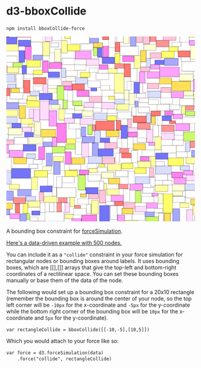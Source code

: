 # d3-bboxCollide

`npm install bboxCollide-force`

![d3-bboxCollide](example.png "d3-bboxCollide")

A bounding box constraint for [forceSimulation](https://github.com/d3/d3-force).

[Here's a data-driven example with 500 nodes.](http://bl.ocks.org/emeeks/96c35bcee81f11a61541d94b0e0b62b4)

You can include it as a `"collide"` constraint in your force simulation for rectangular nodes or bounding boxes around labels. It uses bounding boxes, which are [[],[]] arrays that give the top-left and bottom-right coordinates of a rectilinear space. You can set these bounding boxes manually or base them of the data of the node.

The following would set up a bounding box constraint for a 20x10 rectangle (remember the bounding box is around the center of your node, so the top left corner will be `-10px` for the x-coordinate and `-5px` for the y-coordinate while the bottom right corner of the bounding box will be `10px` for the x-coordinate and `5px` for the y-coordinate).

```
var rectangleCollide = bboxCollide([[-10,-5],[10,5]])
```
Which you would attach to your force like so:

```
var force = d3.forceSimulation(data)
	.force("collide", rectangleCollide)
```